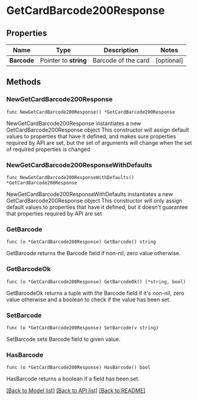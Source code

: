 # GetCardBarcode200Response

## Properties

Name | Type | Description | Notes
------------ | ------------- | ------------- | -------------
**Barcode** | Pointer to **string** | Barcode of the card | [optional] 

## Methods

### NewGetCardBarcode200Response

`func NewGetCardBarcode200Response() *GetCardBarcode200Response`

NewGetCardBarcode200Response instantiates a new GetCardBarcode200Response object
This constructor will assign default values to properties that have it defined,
and makes sure properties required by API are set, but the set of arguments
will change when the set of required properties is changed

### NewGetCardBarcode200ResponseWithDefaults

`func NewGetCardBarcode200ResponseWithDefaults() *GetCardBarcode200Response`

NewGetCardBarcode200ResponseWithDefaults instantiates a new GetCardBarcode200Response object
This constructor will only assign default values to properties that have it defined,
but it doesn't guarantee that properties required by API are set

### GetBarcode

`func (o *GetCardBarcode200Response) GetBarcode() string`

GetBarcode returns the Barcode field if non-nil, zero value otherwise.

### GetBarcodeOk

`func (o *GetCardBarcode200Response) GetBarcodeOk() (*string, bool)`

GetBarcodeOk returns a tuple with the Barcode field if it's non-nil, zero value otherwise
and a boolean to check if the value has been set.

### SetBarcode

`func (o *GetCardBarcode200Response) SetBarcode(v string)`

SetBarcode sets Barcode field to given value.

### HasBarcode

`func (o *GetCardBarcode200Response) HasBarcode() bool`

HasBarcode returns a boolean if a field has been set.


[[Back to Model list]](../README.md#documentation-for-models) [[Back to API list]](../README.md#documentation-for-api-endpoints) [[Back to README]](../README.md)


